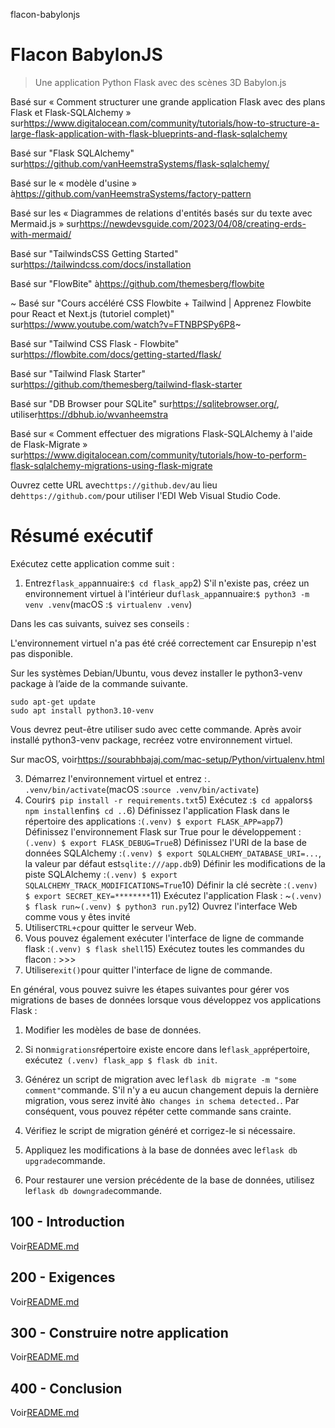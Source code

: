 flacon-babylonjs

# Flacon BabylonJS

> Une application Python Flask avec des scènes 3D Babylon.js

Basé sur « Comment structurer une grande application Flask avec des plans Flask et Flask-SQLAlchemy » sur<https://www.digitalocean.com/community/tutorials/how-to-structure-a-large-flask-application-with-flask-blueprints-and-flask-sqlalchemy>

Basé sur "Flask SQLAlchemy" sur<https://github.com/vanHeemstraSystems/flask-sqlalchemy/>

Basé sur le « modèle d'usine » à<https://github.com/vanHeemstraSystems/factory-pattern>

Basé sur les « Diagrammes de relations d'entités basés sur du texte avec Mermaid.js » sur<https://newdevsguide.com/2023/04/08/creating-erds-with-mermaid/>

Basé sur "TailwindsCSS Getting Started" sur<https://tailwindcss.com/docs/installation>

Basé sur "FlowBite" à<https://github.com/themesberg/flowbite>

~ Basé sur "Cours accéléré CSS Flowbite + Tailwind | Apprenez Flowbite pour React et Next.js (tutoriel complet)" sur<https://www.youtube.com/watch?v=FTNBPSPy6P8>~

Basé sur "Tailwind CSS Flask - Flowbite" sur<https://flowbite.com/docs/getting-started/flask/>

Basé sur "Tailwind Flask Starter" sur<https://github.com/themesberg/tailwind-flask-starter>

Basé sur "DB Browser pour SQLite" sur<https://sqlitebrowser.org/>, utiliser<https://dbhub.io/wvanheemstra>

Basé sur « Comment effectuer des migrations Flask-SQLAlchemy à l'aide de Flask-Migrate » sur<https://www.digitalocean.com/community/tutorials/how-to-perform-flask-sqlalchemy-migrations-using-flask-migrate>

Ouvrez cette URL avec`https://github.dev/`au lieu de`https://github.com/`pour utiliser l'EDI Web Visual Studio Code.

# Résumé exécutif

Exécutez cette application comme suit :

1) Entrez`flask_app`annuaire:`$ cd flask_app`2) S'il n'existe pas, créez un environnement virtuel à l'intérieur du`flask_app`annuaire:`$ python3 -m venv .venv`(macOS :`$ virtualenv .venv`)

Dans les cas suivants, suivez ses conseils :

L'environnement virtuel n'a pas été créé correctement car Ensurepip n'est pas
disponible.

Sur les systèmes Debian/Ubuntu, vous devez installer le python3-venv
package à l’aide de la commande suivante.

    sudo apt-get update
    sudo apt install python3.10-venv

Vous devrez peut-être utiliser sudo avec cette commande.  Après avoir installé python3-venv
package, recréez votre environnement virtuel.

Sur macOS, voir<https://sourabhbajaj.com/mac-setup/Python/virtualenv.html>

3) Démarrez l'environnement virtuel et entrez :`. .venv/bin/activate`(macOS :`source .venv/bin/activate`)
4) Courir`$ pip install -r requirements.txt`5) Exécutez :`$ cd app`alors`$ npm install`enfin`$ cd ..`6) Définissez l'application Flask dans le répertoire des applications :`(.venv) $ export FLASK_APP=app`7) Définissez l'environnement Flask sur True pour le développement :`(.venv) $ export FLASK_DEBUG=True`8) Définissez l'URI de la base de données SQLAlchemy :`(.venv) $ export SQLALCHEMY_DATABASE_URI=...`, la valeur par défaut est`sqlite:///app.db`9) Définir les modifications de la piste SQLAlchemy :`(.venv) $ export SQLALCHEMY_TRACK_MODIFICATIONS=True`10) Définir la clé secrète :`(.venv) $ export SECRET_KEY=********`11) Exécutez l'application Flask : ~`(.venv) $ flask run`~`(.venv) $ python3 run.py`12) Ouvrez l'interface Web comme vous y êtes invité
13) Utiliser`CTRL+c`pour quitter le serveur Web.
14) Vous pouvez également exécuter l'interface de ligne de commande flask :`(.venv) $ flask shell`15) Exécutez toutes les commandes du flacon : >>>
16) Utiliser`exit()`pour quitter l'interface de ligne de commande.

En général, vous pouvez suivre les étapes suivantes pour gérer vos migrations de bases de données lorsque vous développez vos applications Flask :

1) Modifier les modèles de base de données.

2) Si non`migrations`répertoire existe encore dans le`flask_app`répertoire, exécutez` (.venv) flask_app $ flask db init`.

3) Générez un script de migration avec le`flask db migrate -m "some comment"`commande. S'il n'y a eu aucun changement depuis la dernière migration, vous serez invité à`No changes in schema detected.`. Par conséquent, vous pouvez répéter cette commande sans crainte.

4) Vérifiez le script de migration généré et corrigez-le si nécessaire.

5) Appliquez les modifications à la base de données avec le`flask db upgrade`commande.

6) Pour restaurer une version précédente de la base de données, utilisez le`flask db downgrade`commande.

## 100 - Introduction

Voir[README.md](./100/README.md)

## 200 - Exigences

Voir[README.md](./200/README.md)

## 300 - Construire notre application

Voir[README.md](./300/README.md)

## 400 - Conclusion

Voir[README.md](./400/README.md)
